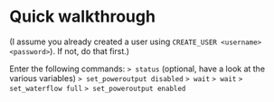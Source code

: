 # Quick walkthrough

(I assume you already created a user using `CREATE_USER <username> <password>`). If not, do that first.)

Enter the following commands:
`> status` (optional, have a look at the various variables)
`> set_poweroutput disabled`
`> wait`
`> wait`
`> set_waterflow full`
`> set_poweroutput enabled`